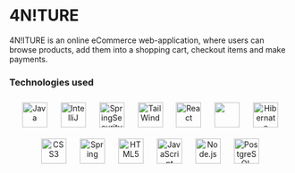 # 4N!TURE

4N!ITURE is an online eCommerce web-application, where
users can browse products, add them into a shopping cart,
checkout items and make payments.

### Technologies used

<div align="center">  

<img style="margin: 10px" src="https://img.icons8.com/color/48/000000/java-coffee-cup-logo.png" alt="Java" height="45"/>





<img style="margin: 10px" src="https://upload.wikimedia.org/wikipedia/commons/thumb/9/9c/IntelliJ_IDEA_Icon.svg/1200px-IntelliJ_IDEA_Icon.svg.png" alt="IntelliJ" height="45"/>

<img style="margin: 10px" src="https://howtodoinjava.com/wp-content/uploads/2016/07/Spring-Security-logo.png" alt="SpringSecurity" height="45"/>

<img style="margin: 10px" src="https://miro.medium.com/max/800/1*mUISLg4ghf6QYT_f1-cnlg.png" alt="TailWind" height="45"/>

<img style="margin: 10px" src="https://upload.wikimedia.org/wikipedia/commons/thumb/a/a7/React-icon.svg/1280px-React-icon.svg.png" alt="React" height="45"/>

<img style="margin: 10px" src="https://images.prismic.io/launchdarkly/ZWQ2YzRhNTItYzg4Ny00NjA0LWI0NzItZWI5Mzg5ZDc3NDIy_visualstudio_code-card.png?auto=compress%2Cformat&rect=0%2C0%2C480%2C240&w=2000&h=1000" height="45"/>

<img style="margin: 10px" src="https://3.bp.blogspot.com/-9S6PlDjJx2g/V6W-29_hjkI/AAAAAAAAAF4/L-LkN7VDAEseVNdmzp8prn9FM-LS_TaQwCPcB/s1600/hibernate.png" alt="Hibernate" height="45"/>
<img style="margin: 10px" src="https://img.icons8.com/color/48/000000/css3.png" alt="CSS3" height="45" />  
<img style="margin: 10px" src="https://du0ulnyus7r80.cloudfront.net/wp-content/uploads/2020/02/spring-boot-logo-png-4-transparent.png" alt="Spring" height="45" />  
<img style="margin: 10px" src="https://img.icons8.com/nolan/64/html-5.png" alt="HTML5" height="45" />  
<img style="margin: 10px" src="https://img.icons8.com/color/48/000000/javascript.png" alt="JavaScript" height="45" />  
<img style="margin: 10px" src="https://img.icons8.com/color/48/000000/nodejs.png" alt="Node.js" height="45" />  
<img style="margin: 10px" src="https://img.icons8.com/color/48/000000/postgreesql.png" alt="PostgreSQL" height="45" />  

 
</div>  
